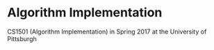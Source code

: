 # Algorithm Implementation
CS1501 (Algorithm Implementation) in Spring 2017 at the University of Pittsburgh
